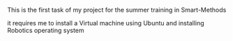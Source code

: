 This is the first task of my project for the summer training in Smart-Methods

it requires me to install a Virtual machine using Ubuntu and installing Robotics operating system
